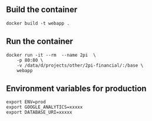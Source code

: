 ## Build the container
```
docker build -t webapp .
```

## Run the container
```
docker run -it --rm  --name 2pi  \
    -p 80:80 \
    -v /data/d/projects/other/2pi-financial/:/base \
    webapp
```

## Environment variables for production
```
export ENV=prod
export GOOGLE_ANALYTICS=xxxxx
export DATABASE_URI=xxxxx
```